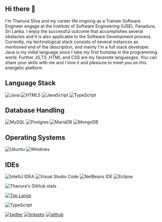 ## Hi there 👋 

I'm Thanura Silva and my career life ongoing as a Trainee Software Engineer engage at the Institute of Software Engineering (IJSE), Panadura, Sri Lanka. I enjoy the successful outcome that accomplishes several obstacles and it is also applicable to the Software Development process. Currently, my technological stack consists of several instances as mentioned end of the description, and mainly I'm a full stack developer. Java is my initial language since I take my first footstep in the programming world. Further JS,TS ,HTML and CSS are my favaroite languesges. You can share your skills with me and I love it and pleasure to meet you on this energetic platform

## Language Stack
  ![Java](https://img.shields.io/badge/java-%23ED8B00.svg?style=for-the-badge&logo=java&logoColor=white)
  ![HTML5](https://img.shields.io/badge/html5-%23E34F26.svg?style=for-the-badge&logo=html5&logoColor=white)
  ![JavaScript](https://img.shields.io/badge/javascript-%23323330.svg?style=for-the-badge&logo=javascript&logoColor=%23F7DF1E)
  ![TypeScript](https://img.shields.io/badge/typescript-%23007ACC.svg?style=for-the-badge&logo=typescript&logoColor=white)
  
## Database Handling  
  ![MySQL](https://img.shields.io/badge/mysql-%2300f.svg?style=for-the-badge&logo=mysql&logoColor=white)
  ![Postgres](https://img.shields.io/badge/postgres-%23316192.svg?style=for-the-badge&logo=postgresql&logoColor=white)
  ![MariaDB](https://img.shields.io/badge/MariaDB-003545?style=for-the-badge&logo=mariadb&logoColor=white)
  ![MongoDB](https://img.shields.io/badge/MongoDB-%234ea94b.svg?style=for-the-badge&logo=mongodb&logoColor=white)
  
## Operating Systems
  ![Ubuntu](https://img.shields.io/badge/Ubuntu-E95420?style=for-the-badge&logo=ubuntu&logoColor=white)
  ![Windows](https://img.shields.io/badge/Windows-0078D6?style=for-the-badge&logo=windows&logoColor=white)
  
## IDEs  
   ![IntelliJ IDEA](https://img.shields.io/badge/IntelliJIDEA-000000.svg?style=for-the-badge&logo=intellij-idea&logoColor=white)
   ![Visual Studio Code](https://img.shields.io/badge/Visual%20Studio%20Code-0078d7.svg?style=for-the-badge&logo=visual-studio-code&logoColor=white)
   ![NetBeans IDE](https://img.shields.io/badge/NetBeansIDE-1B6AC6.svg?style=for-the-badge&logo=apache-netbeans-ide&logoColor=white)
   ![Eclipse](https://img.shields.io/badge/Eclipse-FE7A16.svg?style=for-the-badge&logo=Eclipse&logoColor=white)

![Thanura's GitHub stats](https://github-readme-stats.vercel.app/api?username=thanurasilva&show_icons=true&theme=github_dark)

[![Top Langs](https://github-readme-stats.vercel.app/api/top-langs/?username=thanurasilva&layout=compact)](https://github.com/thanurasilva/github-readme-stats)

![TypeScript](https://img.shields.io/badge/typescript-%23007ACC.svg?style=for-the-badge&logo=typescript&logoColor=white)

[![twitter](https://github.com/shikhar1020jais1/Git-Social/blob/master/Icons/Twitter.png (Twitter))][3]
[![linkedin](https://github.com/shikhar1020jais1/Git-Social/blob/master/Icons/LinkedIn.png (LinkedIn))][4]
[![github](https://github.com/shikhar1020jais1/Git-Social/blob/master/Icons/Github.png (Github))][5]

[3]: https://www.twitter.com/ThanuraSilva22
[4]: https://www.linkedin.com/in/thanura-silva-40556b23a/
[5]: https://www.github.com/ThanuraSilva

